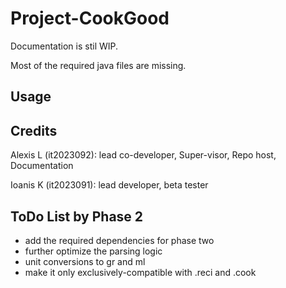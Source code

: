 # Project-CookGood

Documentation is stil WIP.

Most of the required java files are missing.

## Usage

## Credits

Alexis L (it2023092): lead co-developer, Super-visor, Repo host, Documentation

Ioanis K (it2023091): lead developer, beta tester

## ToDo List by Phase 2
- add the required dependencies for phase two
- further optimize the parsing logic
- unit conversions to gr and ml
- make it only exclusively-compatible with .reci and .cook
